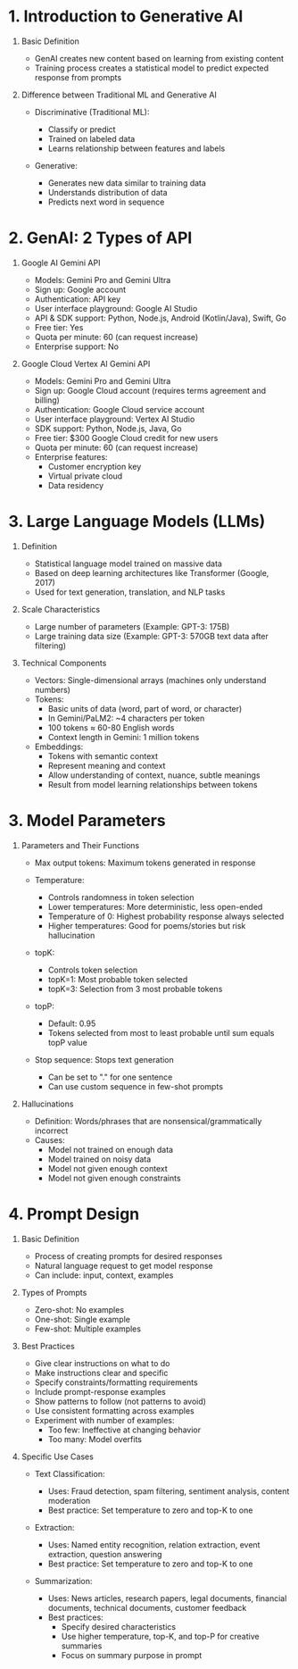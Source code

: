 # 1. Introduction to Generative AI

1. Basic Definition
   - GenAI creates new content based on learning from existing content
   - Training process creates a statistical model to predict expected response from prompts

2. Difference between Traditional ML and Generative AI
   - Discriminative (Traditional ML):
     - Classify or predict
     - Trained on labeled data
     - Learns relationship between features and labels
   
   - Generative:
     - Generates new data similar to training data
     - Understands distribution of data
     - Predicts next word in sequence

# 2. GenAI: 2 Types of API

1. Google AI Gemini API
   - Models: Gemini Pro and Gemini Ultra
   - Sign up: Google account
   - Authentication: API key
   - User interface playground: Google AI Studio
   - API & SDK support: Python, Node.js, Android (Kotlin/Java), Swift, Go
   - Free tier: Yes
   - Quota per minute: 60 (can request increase)
   - Enterprise support: No

2. Google Cloud Vertex AI Gemini API
   - Models: Gemini Pro and Gemini Ultra
   - Sign up: Google Cloud account (requires terms agreement and billing)
   - Authentication: Google Cloud service account
   - User interface playground: Vertex AI Studio
   - SDK support: Python, Node.js, Java, Go
   - Free tier: $300 Google Cloud credit for new users
   - Quota per minute: 60 (can request increase)
   - Enterprise features:
     - Customer encryption key
     - Virtual private cloud
     - Data residency

# 3. Large Language Models (LLMs)

1. Definition
   - Statistical language model trained on massive data
   - Based on deep learning architectures like Transformer (Google, 2017)
   - Used for text generation, translation, and NLP tasks

2. Scale Characteristics
   - Large number of parameters (Example: GPT-3: 175B)
   - Large training data size (Example: GPT-3: 570GB text data after filtering)

3. Technical Components
   - Vectors: Single-dimensional arrays (machines only understand numbers)
   - Tokens:
     - Basic units of data (word, part of word, or character)
     - In Gemini/PaLM2: ~4 characters per token
     - 100 tokens ≈ 60-80 English words
     - Context length in Gemini: 1 million tokens
   - Embeddings:
     - Tokens with semantic context
     - Represent meaning and context
     - Allow understanding of context, nuance, subtle meanings
     - Result from model learning relationships between tokens

# 3. Model Parameters

1. Parameters and Their Functions
   - Max output tokens: Maximum tokens generated in response
   - Temperature:
     - Controls randomness in token selection
     - Lower temperatures: More deterministic, less open-ended
     - Temperature of 0: Highest probability response always selected
     - Higher temperatures: Good for poems/stories but risk hallucination
   
   - topK:
     - Controls token selection
     - topK=1: Most probable token selected
     - topK=3: Selection from 3 most probable tokens
   
   - topP:
     - Default: 0.95
     - Tokens selected from most to least probable until sum equals topP value
   
   - Stop sequence: Stops text generation
     - Can be set to "." for one sentence
     - Can use custom sequence in few-shot prompts

2. Hallucinations
   - Definition: Words/phrases that are nonsensical/grammatically incorrect
   - Causes:
     - Model not trained on enough data
     - Model trained on noisy data
     - Model not given enough context
     - Model not given enough constraints

# 4. Prompt Design

1. Basic Definition
   - Process of creating prompts for desired responses
   - Natural language request to get model response
   - Can include: input, context, examples

2. Types of Prompts
   - Zero-shot: No examples
   - One-shot: Single example
   - Few-shot: Multiple examples

3. Best Practices
   - Give clear instructions on what to do
   - Make instructions clear and specific
   - Specify constraints/formatting requirements
   - Include prompt-response examples
   - Show patterns to follow (not patterns to avoid)
   - Use consistent formatting across examples
   - Experiment with number of examples:
     - Too few: Ineffective at changing behavior
     - Too many: Model overfits

4. Specific Use Cases
   - Text Classification:
     - Uses: Fraud detection, spam filtering, sentiment analysis, content moderation
     - Best practice: Set temperature to zero and top-K to one
   
   - Extraction:
     - Uses: Named entity recognition, relation extraction, event extraction, question answering
     - Best practice: Set temperature to zero and top-K to one
   
   - Summarization:
     - Uses: News articles, research papers, legal documents, financial documents, technical documents, customer feedback
     - Best practices:
       - Specify desired characteristics
       - Use higher temperature, top-K, and top-P for creative summaries
       - Focus on summary purpose in prompt
